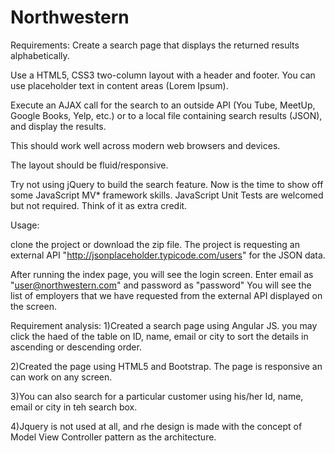 
# Northwestern


Requirements:
Create a search page that displays the returned results alphabetically.

Use a HTML5, CSS3 two-column layout with a header and footer. You can use placeholder text in content areas (Lorem Ipsum).

Execute an AJAX call for the search to an outside API (You Tube, MeetUp, Google Books, Yelp, etc.) or to a local file containing search results (JSON), and display the results.

This should work well across modern web browsers and devices.

The layout should be fluid/responsive.

Try not using jQuery to build the search feature. Now is the time to show off some JavaScript MV* framework skills. JavaScript Unit Tests are welcomed but not required. Think of it as extra credit.


Usage:

clone the project or download the zip file.
The project is requesting an external API "http://jsonplaceholder.typicode.com/users" for the JSON data.

After running the index page, you will see the login screen. Enter email as "user@northwestern.com" and password as "password"
You will see the list of employers that we have requested from the external API displayed on the screen.


Requirement analysis:
1)Created a search page using Angular JS. you may click the haed of the table on ID, name, email or city to sort the
details in ascending or descending order.

2)Created the page using HTML5 and Bootstrap. The page is responsive an can work on any screen.

3)You can also search for a particular customer using his/her Id, name, email or city in teh search box.

4)Jquery is not used at all, and rhe design is made with the concept of Model View Controller pattern as the architecture.



